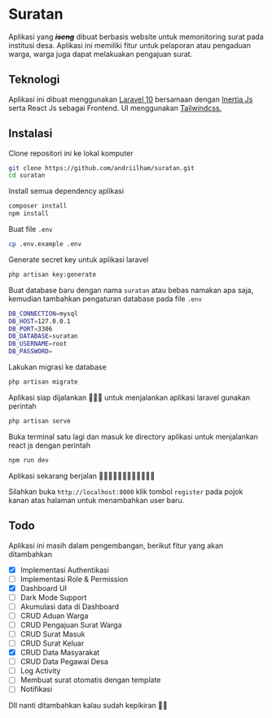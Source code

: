 # Suratan

Aplikasi yang <s>**_iseng_**</s> dibuat berbasis website untuk memonitoring
surat pada institusi desa. Aplikasi ini memiliki fitur untuk pelaporan atau
pengaduan warga, warga juga dapat melakuakan pengajuan surat.

## Teknologi

Aplikasi ini dibuat menggunakan [Laravel 10](https://laravel.com/docs/10.x)
bersamaan dengan [Inertia Js](https://inertiajs.com/) serta React Js sebagai
Frontend. UI menggunakan [Tailwindcss.](https://www.tailwindcss.com/)

## Instalasi

Clone repositori ini ke lokal komputer

```bash
git clone https://github.com/andriilham/suratan.git
cd suratan
```

Install semua dependency aplikasi

```bash
composer install
npm install
```

Buat file `.env`

```bash
cp .env.example .env
```

Generate secret key untuk aplikasi laravel

```bash
php artisan key:generate
```

Buat database baru dengan nama `suratan` atau bebas namakan apa saja, kemudian
tambahkan pengaturan database pada file `.env`

```bash
DB_CONNECTION=mysql
DB_HOST=127.0.0.1
DB_PORT=3306
DB_DATABASE=suratan
DB_USERNAME=root
DB_PASSWORD=
```

Lakukan migrasi ke database

```bash
php artisan migrate
```

Aplikasi siap dijalankan 🎉🎉🎉 untuk menjalankan aplikasi laravel gunakan
perintah

```bash
php artisan serve
```

Buka terminal satu lagi dan masuk ke directory aplikasi untuk menjalankan react
js dengan perintah

```bash
npm run dev
```

Aplikasi sekarang berjalan 🎉🎉🎉🎉🎉🎉🎉🎉🎉🎉🎉🎉

Silahkan buka `http://localhost:8000` klik tombol `register` pada pojok kanan
atas halaman untuk menambahkan user baru.

## Todo

Aplikasi ini masih dalam pengembangan, berikut fitur yang akan ditambahkan

-   [x] Implementasi Authentikasi
-   [ ] Implementasi Role & Permission
-   [x] Dashboard UI
-   [ ] Dark Mode Support
-   [ ] Akumulasi data di Dashboard
-   [ ] CRUD Aduan Warga
-   [ ] CRUD Pengajuan Surat Warga
-   [ ] CRUD Surat Masuk
-   [ ] CRUD Surat Keluar
-   [x] CRUD Data Masyarakat
-   [ ] CRUD Data Pegawai Desa
-   [ ] Log Activity
-   [ ] Membuat surat otomatis dengan template
-   [ ] Notifikasi

Dll nanti ditambahkan kalau sudah kepikiran 🤣🤣
